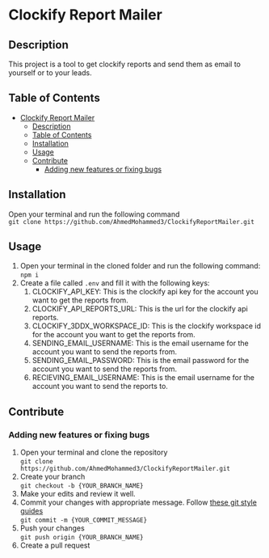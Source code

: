 # Clockify Report Mailer

## Description

This project is a tool to get clockify reports and send them as email to yourself or to your leads.

## Table of Contents

- [Clockify Report Mailer](#clockify-report-mailer)
  - [Description](#description)
  - [Table of Contents](#table-of-contents)
  - [Installation](#installation)
  - [Usage](#usage)
  - [Contribute](#contribute)
    - [Adding new features or fixing bugs](#adding-new-features-or-fixing-bugs)

## Installation

Open your terminal and run the following command<br/>
`git clone https://github.com/AhmedMohammed3/ClockifyReportMailer.git`

## Usage

1. Open your terminal in the cloned folder and run the following command:<br/>
   `npm i`
2. Create a file called `.env` and fill it with the following keys:
   1. CLOCKIFY_API_KEY: This is the clockify api key for the account you want to get the reports from.
   2. CLOCKIFY_API_REPORTS_URL: This is the url for the clockify api reports.
   3. CLOCKIFY_3DDX_WORKSPACE_ID: This is the clockify workspace id for the account you want to get the reports from.
   4. SENDING_EMAIL_USERNAME: This is the email username for the account you want to send the reports from.
   5. SENDING_EMAIL_PASSWORD: This is the email password for the account you want to send the reports from.
   6. RECIEVING_EMAIL_USERNAME: This is the email username for the account you want to send the reports to.


## Contribute

### Adding new features or fixing bugs

1. Open your terminal and clone the repository<br/>
   `git clone https://github.com/AhmedMohammed3/ClockifyReportMailer.git`
2. Create your branch<br/>
   `git checkout -b {YOUR_BRANCH_NAME}`
3. Make your edits and review it well.
4. Commit your changes with appropriate message. Follow [these git style guides](https://udacity.github.io/git-styleguide/)<br/>
   `git commit -m {YOUR_COMMIT_MESSAGE}`
5. Push your changes<br/>
   `git push origin {YOUR_BRANCH_NAME}`
6. Create a pull request
